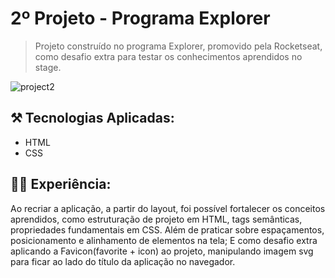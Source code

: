 # 2º Projeto - Programa Explorer

> Projeto construído no programa Explorer, promovido pela Rocketseat, como desafio extra para testar os conhecimentos aprendidos no stage.

![project2](https://github.com/kleck-lucena/project2-explorer/assets/107014908/fe68f7e5-6116-4bca-8a01-ae195411b2c3)

</p>

## ⚒️ Tecnologias Aplicadas:
- HTML
- CSS

## 👩‍💻 Experiência:
Ao recriar a aplicação, a partir do layout, foi possível fortalecer os conceitos aprendidos, como estruturação de projeto em HTML, tags semânticas, propriedades fundamentais em CSS. Além de praticar sobre  espaçamentos, posicionamento e alinhamento de elementos na tela;
E como desafio extra aplicando a Favicon(favorite + icon) ao projeto, manipulando imagem svg para ficar ao lado do título da aplicação no navegador.
